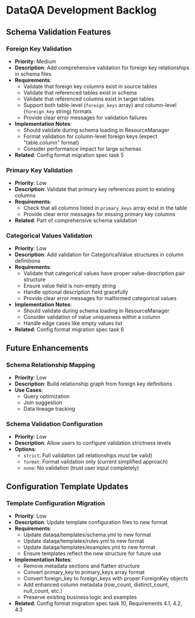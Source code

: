 # DataQA Development Backlog

## Schema Validation Features

### Foreign Key Validation
- **Priority**: Medium
- **Description**: Add comprehensive validation for foreign key relationships in schema files
- **Requirements**:
  - Validate that foreign key columns exist in source tables
  - Validate that referenced tables exist in schema
  - Validate that referenced columns exist in target tables
  - Support both table-level (`foreign_keys` array) and column-level (`foreign_key` string) formats
  - Provide clear error messages for validation failures
- **Implementation Notes**:
  - Should validate during schema loading in ResourceManager
  - Format validation for column-level foreign keys (expect "table.column" format)
  - Consider performance impact for large schemas
- **Related**: Config format migration spec task 5

### Primary Key Validation
- **Priority**: Low
- **Description**: Validate that primary key references point to existing columns
- **Requirements**:
  - Check that all columns listed in `primary_keys` array exist in the table
  - Provide clear error messages for missing primary key columns
- **Related**: Part of comprehensive schema validation

### Categorical Values Validation
- **Priority**: Low
- **Description**: Add validation for CategoricalValue structures in column definitions
- **Requirements**:
  - Validate that categorical values have proper value-description pair structure
  - Ensure value field is non-empty string
  - Handle optional description field gracefully
  - Provide clear error messages for malformed categorical values
- **Implementation Notes**:
  - Should validate during schema loading in ResourceManager
  - Consider validation of value uniqueness within a column
  - Handle edge cases like empty values list
- **Related**: Config format migration spec task 6

## Future Enhancements

### Schema Relationship Mapping
- **Priority**: Low
- **Description**: Build relationship graph from foreign key definitions
- **Use Cases**: 
  - Query optimization
  - Join suggestion
  - Data lineage tracking

### Schema Validation Configuration
- **Priority**: Low  
- **Description**: Allow users to configure validation strictness levels
- **Options**:
  - `strict`: Full validation (all relationships must be valid)
  - `format`: Format validation only (current simplified approach)
  - `none`: No validation (trust user input completely)
## Configuration Template Updates

### Template Configuration Migration
- **Priority**: Low
- **Description**: Update template configuration files to new format
- **Requirements**:
  - Update dataqa/templates/schema.yml to new format
  - Update dataqa/templates/rules.yml to new format  
  - Update dataqa/templates/examples.yml to new format
  - Ensure templates reflect the new structure for future use
- **Implementation Notes**:
  - Remove metadata sections and flatten structure
  - Convert primary_key to primary_keys array format
  - Convert foreign_key to foreign_keys with proper ForeignKey objects
  - Add enhanced column metadata (row_count, distinct_count, null_count, etc.)
  - Preserve existing business logic and examples
- **Related**: Config format migration spec task 10, Requirements 4.1, 4.2, 4.3
